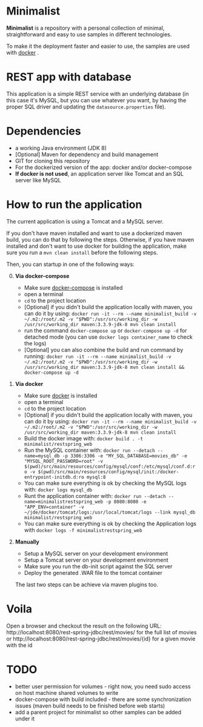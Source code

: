 # Minimalist

**Minimalist** is a repository with a personal collection of minimal, straightforward and easy to use samples in different technologies.

To make it the deployment faster and easier to use, the samples are used with [docker](https://www.docker.com/what-docker) .

# REST app with database

This application is a simple REST service with an underlying database (in this case it's MySQL, but you can use whatever you want, by having the proper SQL driver and updating the `datasource.properties` file).

# Dependencies
- a working Java environment (JDK 8)
- [Optional] Maven for dependency and build management
- GIT for cloning this repository
- For the dockerized version of the app: docker and/or docker-compose
- **If docker is not used**, an application server like Tomcat and an SQL server like MySQL

# How to run the application
The current application is using a Tomcat and a MySQL server.

If you don't have maven installed and want to use a dockerized maven build, you can do that by following the steps. Otherwise, if you have maven installed and don't want to use docker for building the application, make sure you run a `mvn clean install` before the following steps.

Then, you can startup in one of the following ways:

0. **Via docker-compose**
    - Make sure [docker-compose](https://docs.docker.com/compose/install/) is installed
    - open a terminal
    - `cd` to the project location
    - [Optional] if you didn't build the application locally with maven, you can do it by using: `docker run -it --rm --name minimalist_build -v ~/.m2:/root/.m2 -v "$PWD":/usr/src/working_dir -w /usr/src/working_dir maven:3.3.9-jdk-8 mvn clean install`
    - run the command `docker-compose up` or `docker-compose up -d` for detached mode (you can use `docker logs container_name` to check the logs)
    - [Optional] you can also combine the build and run command by running: `docker run -it --rm --name minimalist_build -v ~/.m2:/root/.m2 -v "$PWD":/usr/src/working_dir -w /usr/src/working_dir maven:3.3.9-jdk-8 mvn clean install && docker-compose up -d`

0. **Via docker**
    - Make sure [docker](https://docs.docker.com/engine/installation/) is installed
    - open a terminal
    - `cd` to the project location
    - [Optional] if you didn't build the application locally with maven, you can do it by using: `docker run -it --rm --name minimalist_build -v ~/.m2:/root/.m2 -v "$PWD":/usr/src/working_dir -w /usr/src/working_dir maven:3.3.9-jdk-8 mvn clean install`
    - Build the docker image with: `docker build . -t minimalist/restspring_web`
    - Run the MySQL container with: `docker run --detach --name=mysql_db -p 3306:3306 -e "MY_SQL_DATABASE=movies_db" -e "MYSQL_ROOT_PASSWORD=root" -v $(pwd)/src/main/resources/config/mysql/conf:/etc/mysql/conf.d:ro -v $(pwd)/src/main/resources/config/mysql/init:/docker-entrypoint-initdb.d:ro mysql:8`
    - You can make sure everything is ok by checking the MySQL logs with: `docker logs mysql_db`
    - Runt the application container with: `docker run --detach --name=minimalistrestspring_web -p 8080:8080 -e "APP_ENV=container" -v ~/jde/docker/tomcat/logs:/usr/local/tomcat/logs --link mysql_db minimalist/restspring_web`
    - You can make sure everything is ok by checking the Application logs with `docker logs -f minimalistrestspring_web`

0. **Manually**
    - Setup a MySQL server on your development environment
    - Setup a Tomcat server on your development environment
    - Make sure you run the db-init script against the SQL server
    - Deploy the generated .WAR file to the tomcat container

    The last two steps can be achieve via maven plugins too.


# Voila
Open a browser and checkout the result on the following URL: http://localhost:8080/rest-spring-jdbc/rest/movies/ for the full list of movies or http://localhost:8080/rest-spring-jdbc/rest/movies/{id} for a given movie with the id

# TODO
- better user permission for volumes - right now, you need sudo access on host machine shared volumes to write
- docker-compose with build included - there are some synchronization issues (maven build needs to be finished before web starts)
- add a parent project for minimalist so other samples can be added under it